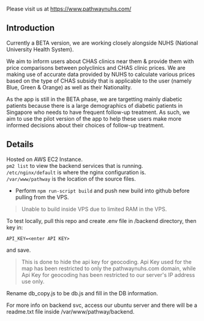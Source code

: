 Please visit us at https://www.pathwaynuhs.com/

## Introduction

Currently a BETA version, we are working closely alongside NUHS (National University Health System).

We aim to inform users about CHAS clinics near them & provide them with price comparisons between polyclinics and CHAS clinic prices. We are making use of accurate data provided by NUHS to calculate various prices based on the type of CHAS subsidy that is applicable to the user (namely Blue, Green & Orange) as well as their Nationality. 

As the app is still in the BETA phase, we are targetting mainly diabetic patients because there is a large demographics of diabetic patients in Singapore who needs to have frequent follow-up treatment. As such, we aim to use the pilot version of the app to help these users make more informed decisions about their choices of follow-up treatment. 






## Details

Hosted on AWS EC2 Instance.   
`pm2 list` to view the backend services that is running.  
`/etc/nginx/default` is where the nginx configuration is.  
`/var/www/pathway` is the location of the source files.  

* Perform `npm run-script build` and push new build into github before pulling from the VPS.
> Unable to build inside VPS due to limited RAM in the VPS. 

To test locally, pull this repo and create .env file in /backend directory, then key in:
```
API_KEY=<enter API KEY>
```
and save. 
> This is done to hide the api key for geocoding. Api Key used for the map has been restricted to only the pathwaynuhs.com domain, while Api Key for geocoding has been restricted to our server's IP address use only.

Rename db_copy.js to be db.js and fill in the DB information.

For more info on backend svc, access our ubuntu server and there will be a readme.txt file inside /var/www/pathway/backend.

